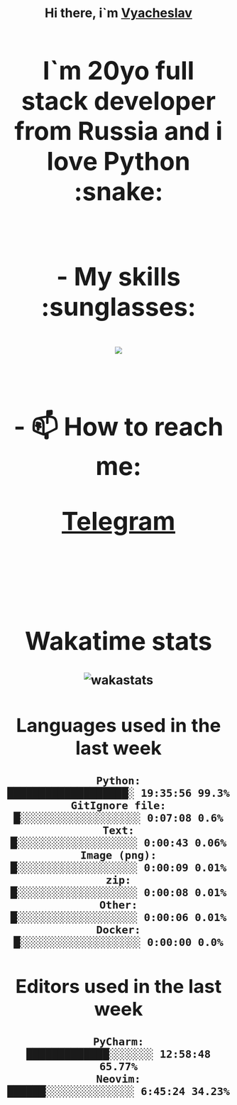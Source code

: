 <h1 align='center'>Hi there, i`m <a href='https://t.me/syavabrazzzers'>Vyacheslav<a/> <h1/>

<p>I`m 20yo full stack developer from Russia and i love Python :snake: <p/>

<br>
- My skills :sunglasses:
<p align="center">
    <img src="https://skillicons.dev/icons?i=git,docker,linux,postgres,mysql,python,django,fastapi,javascript,typescript,react,next,tailwind" />
<p/>

<br>
- 📫 How to reach me: 
<p>
<a href='https://t.me/syavabrazzzers'>Telegram<a/>
<p/>
<br>

<h1 align='center'>Wakatime stats</h1>

<img alt="wakastats" src="https://waka-widget.up.railway.app/language?langs=all&user=TaiLo&randomGradient=true&bgLineColor=696969&maxLangs=5&theme=dark" />
    
<!--START_SECTION:waka-->
## Languages used in the last week
```text
Python:               ███████████████████░ 19:35:56 99.3%
GitIgnore file:       █░░░░░░░░░░░░░░░░░░░ 0:07:08 0.6%
Text:                 █░░░░░░░░░░░░░░░░░░░ 0:00:43 0.06%
Image (png):          █░░░░░░░░░░░░░░░░░░░ 0:00:09 0.01%
zip:                  █░░░░░░░░░░░░░░░░░░░ 0:00:08 0.01%
Other:                █░░░░░░░░░░░░░░░░░░░ 0:00:06 0.01%
Docker:               █░░░░░░░░░░░░░░░░░░░ 0:00:00 0.0%
```
## Editors used in the last week
```text
PyCharm:              █████████████░░░░░░░ 12:58:48 65.77%
Neovim:               ██████░░░░░░░░░░░░░░ 6:45:24 34.23%
```

<!--END_SECTION:waka-->



